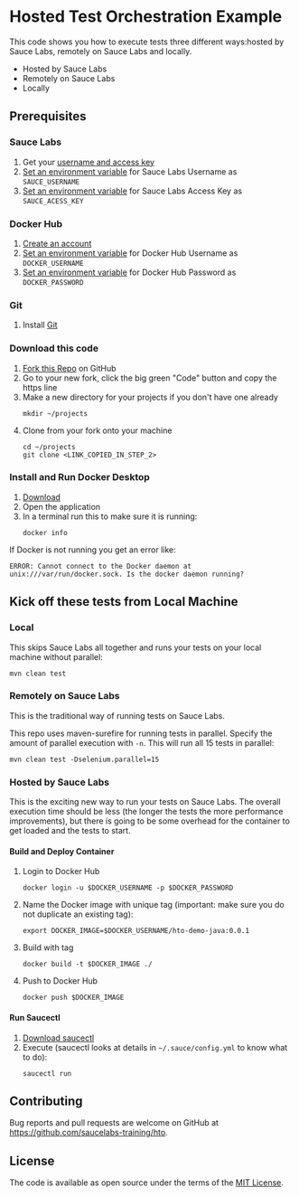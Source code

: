 # Hosted Test Orchestration Example

This code shows you how to execute tests three different ways:hosted by Sauce Labs, remotely on Sauce Labs and locally.
* Hosted by Sauce Labs
* Remotely on Sauce Labs
* Locally

## Prerequisites

### Sauce Labs
1. Get your [username and access key](https://app.saucelabs.com/user-settings)
2. [Set an environment variable](https://docs.saucelabs.com/basics/environment-variables/#setting-up-environment-variables) for Sauce Labs Username as `SAUCE_USERNAME`
3. [Set an environment variable](https://docs.saucelabs.com/basics/environment-variables/#setting-up-environment-variables) for Sauce Labs Access Key as `SAUCE_ACESS_KEY`

### Docker Hub
1. [Create an account](https://hub.docker.com/signup)
2. [Set an environment variable](https://docs.saucelabs.com/basics/environment-variables/#setting-up-environment-variables) for Docker Hub Username as `DOCKER_USERNAME`
3. [Set an environment variable](https://docs.saucelabs.com/basics/environment-variables/#setting-up-environment-variables) for Docker Hub Password as `DOCKER_PASSWORD`

### Git
1. Install [Git](https://git-scm.com/doc)

### Download this code
1. [Fork this Repo](https://github.com/saucelabs-training/hto/fork) on GitHub
2. Go to your new fork, click the big green "Code" button and copy the https line
3. Make a new directory for your projects if you don't have one already
   ```shell
   mkdir ~/projects
   ```
4. Clone from your fork onto your machine
   ```shell
   cd ~/projects
   git clone <LINK_COPIED_IN_STEP_2>
   ```

### Install and Run Docker Desktop
1. [Download](https://docs.docker.com/get-docker/)
2. Open the application
3. In a terminal run this to make sure it is running:
   ```shell
   docker info
   ```
If Docker is not running you get an error like:
   ```text
   ERROR: Cannot connect to the Docker daemon at unix:///var/run/docker.sock. Is the docker daemon running?
   ```

## Kick off these tests from Local Machine

### Local
This skips Sauce Labs all together and runs your tests on your local machine without parallel:

```shell
mvn clean test
```

### Remotely on Sauce Labs
This is the traditional way of running tests on Sauce Labs.

This repo uses maven-surefire for running tests in parallel. Specify the amount of parallel execution with `-n`.
This will run all 15 tests in parallel:

```shell
mvn clean test -Dselenium.parallel=15
```

### Hosted by Sauce Labs
This is the exciting new way to run your tests on Sauce Labs.
The overall execution time should be less (the longer the tests the more performance improvements), but there
is going to be some overhead for the container to get loaded and the tests to start.

#### Build and Deploy Container
1. Login to Docker Hub
   ```shell
   docker login -u $DOCKER_USERNAME -p $DOCKER_PASSWORD
   ```
2. Name the Docker image with unique tag (important: make sure you do not duplicate an existing tag):
    ```shell
    export DOCKER_IMAGE=$DOCKER_USERNAME/hto-demo-java:0.0.1
    ```
3. Build with tag
    ```shell
    docker build -t $DOCKER_IMAGE ./
    ```
4. Push to Docker Hub
    ```shell
    docker push $DOCKER_IMAGE
    ```

#### Run Saucectl
1. [Download saucectl](https://docs.saucelabs.com/dev/cli/saucectl/#installing-saucectl)
2. Execute (saucectl looks at details in `~/.sauce/config.yml` to know what to do):
    ```shell
    saucectl run
    ```

## Contributing

Bug reports and pull requests are welcome on GitHub at https://github.com/saucelabs-training/hto.

## License

The code is available as open source under the terms of the [MIT License](https://opensource.org/licenses/MIT).
